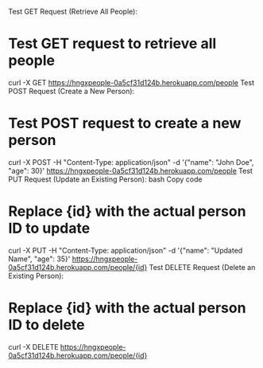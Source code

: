 Test GET Request (Retrieve All People):

# Test GET request to retrieve all people
curl -X GET https://hngxpeople-0a5cf31d124b.herokuapp.com/people
Test POST Request (Create a New Person):
# Test POST request to create a new person
curl -X POST -H "Content-Type: application/json" -d '{"name": "John Doe", "age": 30}' https://hngxpeople-0a5cf31d124b.herokuapp.com/people
Test PUT Request (Update an Existing Person):
bash
Copy code
# Replace {id} with the actual person ID to update
curl -X PUT -H "Content-Type: application/json" -d '{"name": "Updated Name", "age": 35}' https://hngxpeople-0a5cf31d124b.herokuapp.com/people/{id}
Test DELETE Request (Delete an Existing Person):

# Replace {id} with the actual person ID to delete
curl -X DELETE https://hngxpeople-0a5cf31d124b.herokuapp.com/people/{id}
